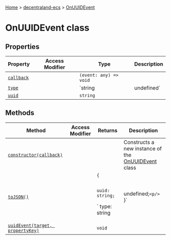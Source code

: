 [Home](./index) &gt; [decentraland-ecs](./decentraland-ecs.md) &gt; [OnUUIDEvent](./decentraland-ecs.onuuidevent.md)

# OnUUIDEvent class

## Properties

|  Property | Access Modifier | Type | Description |
|  --- | --- | --- | --- |
|  [`callback`](./decentraland-ecs.onuuidevent.callback.md) |  | `(event: any) => void` |  |
|  [`type`](./decentraland-ecs.onuuidevent.type.md) |  | `string | undefined` |  |
|  [`uuid`](./decentraland-ecs.onuuidevent.uuid.md) |  | `string` |  |

## Methods

|  Method | Access Modifier | Returns | Description |
|  --- | --- | --- | --- |
|  [`constructor(callback)`](./decentraland-ecs.onuuidevent.constructor.md) |  |  | Constructs a new instance of the [OnUUIDEvent](./decentraland-ecs.onuuidevent.md) class |
|  [`toJSON()`](./decentraland-ecs.onuuidevent.tojson.md) |  | `{`<p/>`        uuid: string;`<p/>`        type: string | undefined;`<p/>`    }` |  |
|  [`uuidEvent(target, propertyKey)`](./decentraland-ecs.onuuidevent.uuidevent.md) |  | `void` |  |

